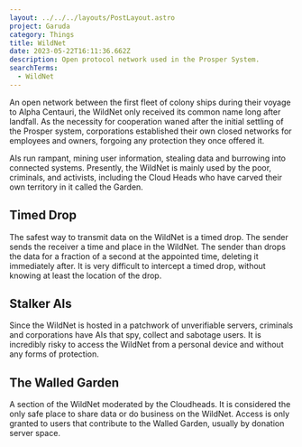 ```yaml
---
layout: ../../../layouts/PostLayout.astro
project: Garuda
category: Things
title: WildNet
date: 2023-05-22T16:11:36.662Z
description: Open protocol network used in the Prosper System.
searchTerms:
  - WildNet
---
```

An open network between the first fleet of colony ships during their voyage to Alpha Centauri, the WildNet only received its common name long after landfall. As the necessity for cooperation waned after the initial settling of the Prosper system, corporations established their own closed networks for employees and owners, forgoing any protection they once offered it.

AIs run rampant, mining user information, stealing data and burrowing into connected systems. Presently, the WildNet is mainly used by the poor, criminals, and activists, including the Cloud Heads who have carved their own territory in it called the Garden.

## Timed Drop

The safest way to transmit data on the WildNet is a timed drop. The sender sends the receiver a time and place in the WildNet. The sender than drops the data for a fraction of a second at the appointed time, deleting it immediately after. It is very difficult to intercept a timed drop, without knowing at least the location of the drop.

## Stalker AIs

Since the WildNet is hosted in a patchwork of unverifiable servers, criminals and corporations have AIs that spy, collect and sabotage users. It is incredibly risky to access the WildNet from a personal device and without any forms of protection.

## The Walled Garden

A section of the WildNet moderated by the Cloudheads. It is considered the only safe place to share data or do business on the WildNet. Access is only granted to users that contribute to the Walled Garden, usually by donation server space.